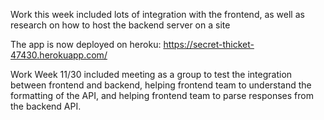 Work this week included lots of integration with the frontend,
as well as research on how to host the backend server on a site

The app is now deployed on heroku: https://secret-thicket-47430.herokuapp.com/

Work Week 11/30 included meeting as a group to test the integration between frontend and backend, helping frontend team to understand the formatting of the API, and helping frontend team to parse responses from the backend API.
